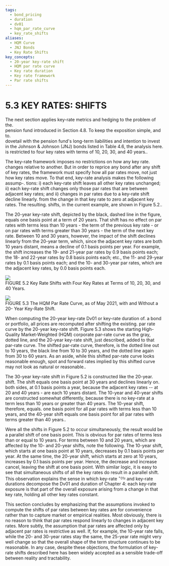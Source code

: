 ```yaml
---
tags:
  - bond_pricing
  - duration
  - dv01
  - hqm_par_rate_curve
  - key_rate_shifts
aliases:
  - HQM Curve
  - JNJ Bonds
  - Key Rate Shifts
key_concepts:
  - 20-year key-rate shift
  - HQM par rate curve
  - Key rate duration
  - Key rate framework
  - Par rate shifts
---
```


# 5.3 KEY RATES: SHIFTS  

The next section applies key-rate metrics and hedging to the problem of the.   
pension fund introduced in Section 4.8. To keep the exposition simple, and to.   
dovetail with the pension fund's long-term liabilities and intention to invest in the Johnson $\&$ Johnson (JNJ) bonds listed in Table 4.6, the analysis here.   
is restricted to four key rates with terms of 10, 20, 30, and 40 years..  

The key-rate framework imposes no restrictions on how any key rate. changes relative to another. But in order to reprice any bond after any shift of key rates, the framework must specify how all par rates move, not just how key rates move. To that end, key-rate analysis makes the following assump-. tions: i) each key-rate shift leaves all other key rates unchanged; ii) each key-rate shift changes only those par rates that are between adjacent key rates; and ii) changes in par rates due to a key-rate shift decline linearly. from the change in that key rate to zero at adjacent key rates. The resulting. shifts, in the current example, are shown in Figure 5.2..  

The 20-year key-rate shift, depicted by the black, dashed line in the figure, equals one basis point at a term of 20 years. That shift has no effect on par rates with terms less than 10 years - the term of the previous key rate - or on par rates with terms greater than 30 years - the term of the next key rate. Between 10 and 30 years, however, the impact of the shift declines linearly from the 20-year term, which, since the adjacent key rates are both 10 years distant, means a decline of 0.1 basis points per year. For example, the shift increases the 19- and 21-year par rates by 0.9 basis points each; the 18- and 22-year rates by 0.8 basis points each; etc., the 11- and 29-year rates by 0.1 basis points each; and the 10- and 30-year par rates, which are the adjacent key rates, by 0.0 basis points each.  

![](e323b7819f8cc02a99bec1e6a6206385c80e5230bd279d728ee337aa827173a5.jpg)  
FIGURE 5.2  Key Rate Shifts with Four Key Rates at Terms of 10, 20, 30, and 40 Years.  

![](47046b21390abda98b945cc5d8b5b8e4635f8cd1194d8b91e82ec86b46bacba0.jpg)  
FIGURE 5.3 The HQM Par Rate Curve, as of May 2021, with and Without a 20- Year Key-Rate Shift.  

When computing the 20-year key-rate Dv01 or key-rate duration of. a bond or portfolio, all prices are recomputed after shifting the existing. par rate curve by the 20-year key-rate shift. Figure 5.3 shows the starting High-Quality Market-Weighted (HQM) corporate par-rate curve as the gray, dotted line, and the 20-year key-rate shift, just described, added to that par-rate curve. The shifted par-rate curve, therefore, is the dotted line out to 10 years, the black line from 10 to 30 years, and the dotted line again from 30 to 60 years. As an aside, while this shifted par-rate curve looks reasonable enough, spot and forward rates implied by this shifted curve may not look as natural or reasonable..  

The 30-year key-rate shift in Figure 5.2 is constructed like the 20-year. shift. The shift equals one basis point at 30 years and declines linearly on. both sides, at 0.1 basis points a year, because the adjacent key rates -- at 20 and 40 years - are each 10 years distant. The 10-year and 40-year shifts are constructed somewhat differently, because there is no key-rate at a term less than 10 years or greater than 40 years. The 10-year shift, therefore, equals. one basis point for all par rates with terms less than 10 years, and the 40-year shift equals one basis point for all par rates with terms greater than 40 years..  

Were all the shifts in Figure 5.2 to occur simultaneously, the result would be a parallel shift of one basis point. This is obvious for par rates of terms less than or equal to 10 years. For terms between 10 and 20 years, which are affected by the 10- and 20-year shifts, note the following. The 10-year shift, which starts at one basis point at 10 years, decreases by 0.1 basis points per year. At the same time, the 20-year shift, which starts at zero at 10 years, increases by 0.1 basis points per year. Hence, the decrease and increase cancel, leaving the shift at one basis point. With similar logic, it is easy to see that simultaneous shifts of all the key rates do result in a parallel shift. This observation explains the sense in which key-rate $^{\circ_{01s}}$ and key-rate durations decompose the Dv01 and duration of Chapter 4: each key-rate exposure is that part of the overall exposure arising from a change in that key rate, holding all other key rates constant.  

This section concludes by emphasizing that the assumptions invoked to compute the shifts of par rates between key rates are for convenience rather than to capture market or empirical realities. Most obviously, there is no reason to think that par rates respond linearly to changes in adjacent key rates. More subtly, the assumption that par rates are affected only by adjacent par rates is restrictive as well. If, for example, the 10-year rate falls, while the 20- and 30-year rates stay the same, the 25-year rate might very well change so that the overall shape of the term structure continues to be reasonable. In any case, despite these objections, the formulation of key-rate shifts described here has been widely accepted as a sensible trade-off between reality and tractability.
